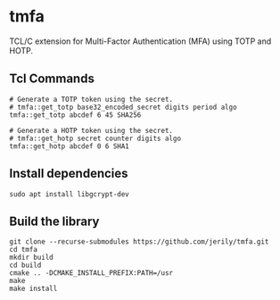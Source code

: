# tmfa

TCL/C extension for Multi-Factor Authentication (MFA) using TOTP and HOTP.

## Tcl Commands
```
# Generate a TOTP token using the secret.
# tmfa::get_totp base32_encoded_secret digits period algo 
tmfa::get_totp abcdef 6 45 SHA256

# Generate a HOTP token using the secret.
# tmfa::get_hotp secret counter digits algo
tmfa::get_hotp abcdef 0 6 SHA1
```

## Install dependencies
```
sudo apt install libgcrypt-dev
```

## Build the library 
```
git clone --recurse-submodules https://github.com/jerily/tmfa.git
cd tmfa
mkdir build
cd build
cmake .. -DCMAKE_INSTALL_PREFIX:PATH=/usr
make
make install
```